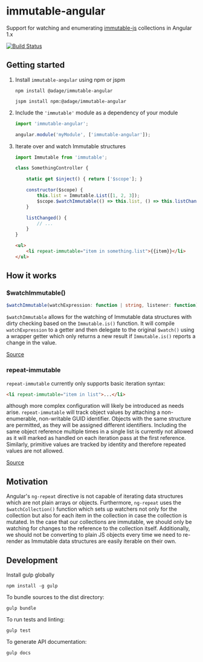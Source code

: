 # immutable-angular
Support for watching and enumerating [immutable-js](https://github.com/facebook/immutable-js) collections in Angular 1.x

[![Build Status](https://travis-ci.org/Adage-Technologies/immutable-angular.svg)](https://travis-ci.org/Adage-Technologies/immutable-angular)

## Getting started

1. Install `immutable-angular` using npm or jspm
    ```
    npm install @adage/immutable-angular
    ```
    ```
    jspm install npm:@adage/immutable-angular
    ```

2. Include the `'immutable'` module as a dependency of your module
    ```javascript
    import 'immutable-angular';

    angular.module('myModule', ['immutable-angular']);
    ```

3. Iterate over and watch Immutable structures
    ```javascript
    import Immutable from 'immutable';

    class SomethingController {

        static get $inject() { return ['$scope']; }

        constructor($scope) {
            this.list = Immutable.List([1, 2, 3]);
            $scope.$watchImmutable(() => this.list, () => this.listChanged());
        }

        listChanged() {
            // ...
        }
    }
    ```
    ```html
    <ul>
        <li repeat-immutable="item in something.list">{{item}}</li>
    </ul>
    ```

## How it works

### $watchImmutable()
```typescript
$watchImmutable(watchExpression: function | string, listener: function)
```
`$watchImmutable` allows for the watching of Immutable data structures with
dirty checking based on the `Immutable.is()` function. It will compile
`watchExpression` to a getter and then delegate to the original `$watch()`
using a wrapper getter which only returns a new result if `Immutable.is()`
reports a change in the value.

[Source](./src/watch-immutable.js)

### repeat-immutable
`repeat-immutable` currently only supports basic iteration syntax:
```html
<li repeat-immutable="item in list">...</li>
```
although more complex configuration will likely be introduced as needs arise.
`repeat-immutable` will track object values by attaching a non-enumerable,
non-writable GUID identifier. Objects with the same structure are permitted, as
they will be assigned different identifiers. Including the same object reference
multiple times in a single list is currently not allowed as it will marked as
handled on each iteration pass at the first reference. Similarly, primitive
values are tracked by identity and therefore repeated values are not allowed.

[Source](./src/repeat-immutable.js)

## Motivation
Angular's `ng-repeat` directive is not capable of iterating data structures
which are not plain arrays or objects. Furthermore, `ng-repeat` uses the
`$watchCollection()` function which sets up watchers not only for the collection
but also for each item in the collection in case the collection is mutated. In
the case that our collections are immutable, we should only be watching for
changes to the reference to the collection itself. Additionally, we should not
be converting to plain JS objects every time we need to re-render as Immutable
data structures are easily iterable on their own.

## Development
Install gulp globally
```
npm install -g gulp
```

To bundle sources to the dist directory:
```
gulp bundle
```

To run tests and linting:
```
gulp test
```

To generate API documentation:
```
gulp docs
```
